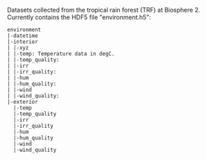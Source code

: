 Datasets collected from the tropical rain forest (TRF) at Biosphere 2. Currently contains the 
HDF5 file "environment.h5":

````
environment
|-datetime
|-interior
| |-xyz
| |-temp: Temperature data in degC.
| |-temp_quality:
| |-irr
| |-irr_quality:
| |-hum
| |-hum_quality:
| |-wind
| |-wind_quality:
|-exterior
  |-temp
  |-temp_quality
  |-irr
  |-irr_quality
  |-hum
  |-hum_quality
  |-wind
  |-wind_quality
````
